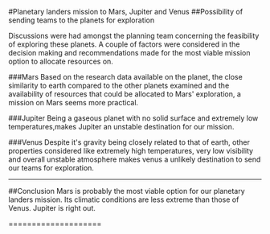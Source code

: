 #Planetary landers mission to Mars, Jupiter and Venus
##Possibility of sending teams to the planets for exploration

Discussions were had amongst the planning team concerning the feasibility of exploring these planets. A couple of factors were
considered in the decision making and recommendations made for the most viable mission option to allocate resources on.


###Mars
Based on the research data available on the planet, the close similarity to earth compared to the other planets examined and the 
availability of resources that could be allocated to Mars' exploration, a mission on Mars seems more practical.

###Jupiter
Being a  gaseous planet with no solid surface and extremely low temperatures,makes Jupiter an unstable destination for our mission.

###Venus
Despite it's gravity being closely related to that of earth, other properties considered like extremely high temperatures, very
low visibility and overall unstable atmosphere makes venus a unlikely destination to send our teams for exploration.
___________________
 
##Conclusion
Mars is probably the most viable option for our planetary landers mission.
Its climatic conditions are less extreme than those of Venus.
Jupiter is right out. 

====================
